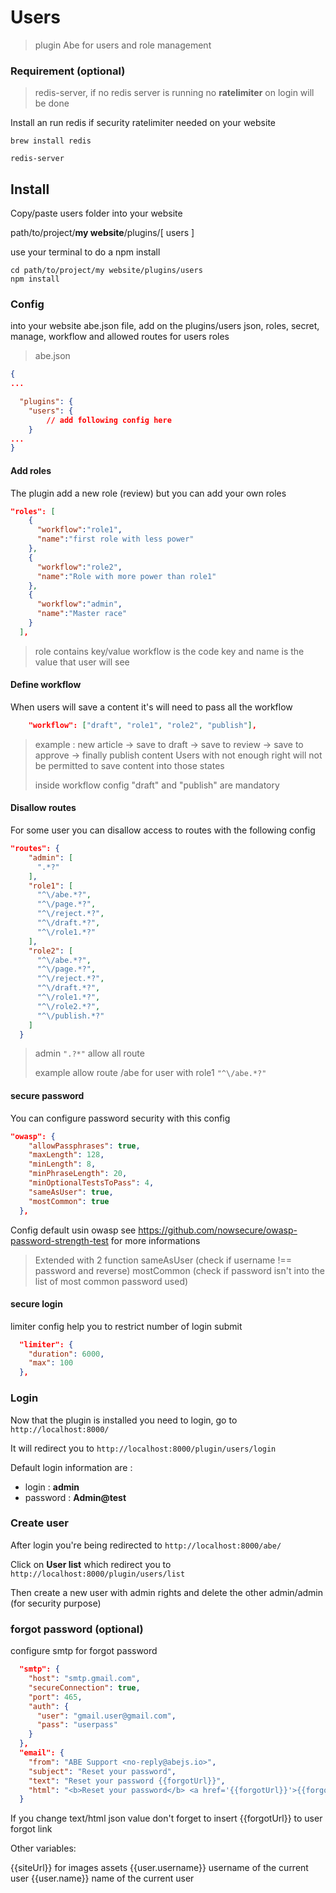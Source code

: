 # Users

> plugin Abe for users and role management

### Requirement (optional)

> redis-server, if no redis server is running no **ratelimiter** on login will be done

Install an run redis if security ratelimiter needed on your website

```shell
brew install redis
```

```shell
redis-server
```

## Install

Copy/paste users folder into your website

path/to/project/**my website**/plugins/[ users ]

use your terminal to do a npm install

```shell
cd path/to/project/my website/plugins/users
npm install
```

### Config

into your website abe.json file, add on the plugins/users json, roles, secret, manage, workflow and allowed routes for users roles

> abe.json

```json
{
...

  "plugins": {
    "users": {
    	// add following config here
    }
...
}
```

#### Add roles

The plugin add a new role (review) but you can add your own roles

```json
"roles": [
    {
      "workflow":"role1",
      "name":"first role with less power"
    },
    {
      "workflow":"role2",
      "name":"Role with more power than role1"
    },
    {
      "workflow":"admin",
      "name":"Master race"
    }
  ],
```

> role contains key/value workflow is the code key and name is the value that user will see

#### Define workflow

When users will save a content it's will need to pass all the workflow

```json
	"workflow": ["draft", "role1", "role2", "publish"],
```

> example : new article -> save to draft -> save to review -> save to approve -> finally publish content
> Users with not enough right will not be permitted to save content into those states
> 
> inside workflow config "draft" and "publish" are mandatory

#### Disallow routes

For some user you can disallow access to routes with the following config

```json
"routes": {
    "admin": [
      ".*?"
    ],
    "role1": [
      "^\/abe.*?",
      "^\/page.*?",
      "^\/reject.*?",
      "^\/draft.*?",
      "^\/role1.*?"
    ],
    "role2": [
      "^\/abe.*?",
      "^\/page.*?",
      "^\/reject.*?",
      "^\/draft.*?",
      "^\/role1.*?",
      "^\/role2.*?",
      "^\/publish.*?"
    ]
  }
```
> admin ```".?*"``` allow all route
> 
> example allow route /abe for user with role1 ```"^\/abe.*?"```

#### secure password

You can configure password security with this config

```json
"owasp": {
    "allowPassphrases": true,
    "maxLength": 128,
    "minLength": 8,
    "minPhraseLength": 20,
    "minOptionalTestsToPass": 4,
    "sameAsUser": true,
    "mostCommon": true
  },
```

Config default usin owasp see https://github.com/nowsecure/owasp-password-strength-test for more informations

> Extended with 2 function
> sameAsUser (check if username !== password and reverse)
> mostCommon (check if password isn't into the list of most common password used)

#### secure login

limiter config help you to restrict number of login submit

```json
  "limiter": {
    "duration": 6000,
    "max": 100
  },
```

### Login

Now that the plugin is installed you need to login, go to ```http://localhost:8000/```

It will redirect you to ```http://localhost:8000/plugin/users/login```

Default login information are :

- login : **admin**
- password : **Admin@test**


### Create user

After login you're being redirected to ```http://localhost:8000/abe/```

Click on **User list** which redirect you to ```http://localhost:8000/plugin/users/list```

Then create a new user with admin rights and delete the other admin/admin (for security purpose)

### forgot password (optional)

configure smtp for forgot password

```json
  "smtp": {
    "host": "smtp.gmail.com",
    "secureConnection": true,
    "port": 465,
    "auth": {
      "user": "gmail.user@gmail.com",
      "pass": "userpass"
    }
  },
  "email": {
    "from": "ABE Support <no-reply@abejs.io>",
    "subject": "Reset your password",
    "text": "Reset your password {{forgotUrl}}",
    "html": "<b>Reset your password</b> <a href='{{forgotUrl}}'>{{forgotUrl}}</a>"
  }
```

If you change text/html json value don't forget to insert {{forgotUrl}} to user forgot link

Other variables:

{{siteUrl}} for images assets
{{user.username}} username of the current user
{{user.name}} name of the current user